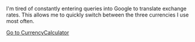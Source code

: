 I'm tired of constantly entering queries into Google to translate exchange rates. This allows me to quickly switch between the three currencies I use most often.

<a href='https://corbenykt.github.io/currencycalculator/'>Go to CurrencyCalculator</a>
